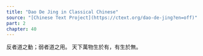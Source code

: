 ```yaml
---
title: "Dao De Jing in Classical Chinese"
source: "[Chinese Text Project](https://ctext.org/dao-de-jing?en=off)"
part: 2
chapter: 40
---
```

反者道之動；弱者道之用。
天下萬物生於有，有生於無。